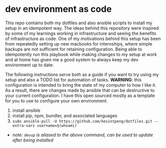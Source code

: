 # dev environment as code
This repo contains both my dotfiles and also ansible scripts to install my setup in an idempotent way. The ideas behind this repository were inspired by some of my learnings working in infrastructure and seeing the benefits of infrastructure as code. One of my motivations behind this setup has been from repeatedly setting up new macbooks for internships, where simple backups are not sufficient for retaining configuration. Being able to idempotently run this playbook while making changes to my setup at work and at home has given me a good system to always keep my dev environment up to date.

The following instructions serve both as a guide if you want to try using my setup and also a TODO list for automation of tasks. **WARNING**: this configuration is intended to bring the state of my computer to how I like it. As a result, there are changes made by ansible that can be destructive to your current configuration. I have this open sourced mostly as a template for you to use to configure your own environment.

1. install ansible
2. install pip, npm, bundler, and associated languages
2. `sudo ansible-pull -U https://github.com/kevintpeng/dotfiles.git --extra-vars username=$(whoami)`
- *note: `devup` is aliased to the above command, can be used to update after being installed*
